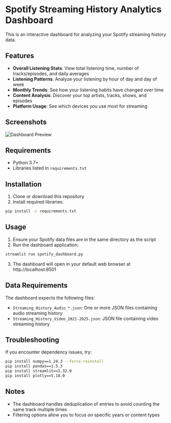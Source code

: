 # Spotify Streaming History Analytics Dashboard

This is an interactive dashboard for analyzing your Spotify streaming history data.

## Features

- **Overall Listening Stats**: View total listening time, number of tracks/episodes, and daily averages
- **Listening Patterns**: Analyze your listening by hour of day and day of week
- **Monthly Trends**: See how your listening habits have changed over time
- **Content Analysis**: Discover your top artists, tracks, shows, and episodes
- **Platform Usage**: See which devices you use most for streaming

## Screenshots

![Dashboard Preview](dashboard_preview.jpg)

## Requirements

- Python 3.7+
- Libraries listed in `requirements.txt`

## Installation

1. Clone or download this repository
2. Install required libraries:

```bash
pip install -r requirements.txt
```

## Usage

1. Ensure your Spotify data files are in the same directory as the script
2. Run the dashboard application:

```bash
streamlit run spotify_dashboard.py
```

3. The dashboard will open in your default web browser at http://localhost:8501

## Data Requirements

The dashboard expects the following files:
- `Streaming_History_Audio_*.json`: One or more JSON files containing audio streaming history
- `Streaming_History_Video_2021-2025.json`: JSON file containing video streaming history

## Troubleshooting

If you encounter dependency issues, try:

```bash
pip install numpy==1.24.3 --force-reinstall
pip install pandas==1.5.3
pip install streamlit==1.32.0
pip install plotly==5.18.0
```

## Notes

- The dashboard handles deduplication of entries to avoid counting the same track multiple times
- Filtering options allow you to focus on specific years or content types 